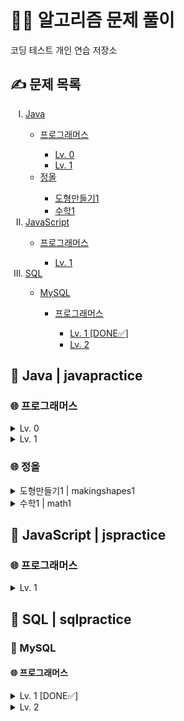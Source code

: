 <h1>👩‍💻 알고리즘 문제 풀이</h1>
코딩 테스트 개인 연습 저장소

<h2>✍ 문제 목록</h2>
<ol type="I">
  <li><a href="#Java">Java</a></li>
  <ul>
    <li><a href="#프로그래머스">프로그래머스</a></li>
    <ul>
      <li><a href="#프로그래머스-0">Lv. 0</a></li>
      <li><a href="#프로그래머스-1">Lv. 1</a></li>
    </ul>
    <li><a href="#정올">정올</a></li>
    <ul>
      <li><a href="#정올-도형만들기1">도형만들기1</a></li>
      <li><a href="#정올-수학1">수학1</a></li>
    </ul>
  </ul>
  <li><a href="#JavaScript">JavaScript</a></li>
  <ul>
    <li><a href="#JS-프로그래머스">프로그래머스</a></li>
      <ul>
        <li><a href="#JS-프로그래머스-1">Lv. 1</a></li>
      </ul>
  </ul>
  <li><a href="#SQL">SQL</a></li>
  <ul>
    <li><a href="#MySQL">MySQL</a></li>
    <ul>
      <li><a href="#MySQL-프로그래머스">프로그래머스</a></li>
      <ul>
        <li><a href="#MySQL-프로그래머스-1">Lv. 1 [DONE✅]</a></li>
        <li><a href="#MySQL-프로그래머스-2">Lv. 2</a></li>
      </ul>
    </ul>
  </ul>
</ol>

<h2 id="Java">📑 Java | javapractice</h2>
<h3 id="프로그래머스">🌐 프로그래머스</h3>
<details id="프로그래머스-0">
  <summary>Lv. 0</summary>
  <p>
      <ol type="1">
      <li>몫 구하기 | Quotient</li>
      <li>나이 출력 | Age</li>
      <li>두 수의 차 | Difference</li>
      <li>숫자 비교하기 | Comparison</li>
      <li>나머지 구하기 | Remainder</li>
      <li>두 수의 곱 | Multiplication</li>
      <li>두 수의 합 | Addition</li>
      <li>두 수의 나눗셈 | Division</li>
      <li>각도기 | Angle</li>
      <li>짝수의 합 | EvenNumbers</li>
      <li>배열의 평균값 | Average</li>
      <li>양꼬치 | Store</li>
      <li>배열 원소의 길이 | Length</li>
      <li>배열 뒤집기 | ArrayOrder</li>
      <li>문자열 뒤집기 | StringOrder</li>
      <li>배열 자르기 | NewArray</li>
      <li>배열 두배 만들기 | Double</li>
      <li>편지 | CardSize</li>
      <li>특정 문자 제거하기 | NewString</li>
      <li>피자 나눠 먹기 (3) | Pizza</li>
      <li>짝수 홀수 개수 | EvenAndOdd</li>
      <li>삼각형의 완성조건 (1) | Triangle</li>
      <li>점의 위치 구하기 | Location</li>
      <li>최댓값 만들기 (1) | MaximumProduct</li>
      <li>모음 제거 | NoVowels</li>
      <li>배열의 유사도 | ArrayComparison</li>
      <li>피자 나눠 먹기 (1) | PizzaSlices</li>
      <li>머쓱이보다 키 큰 사람 | Height</li>
      <li>순서쌍의 개수 | Products</li>
      <li>중복된 숫자 개수 | Repeats</li>
      <li>문자열안에 문자열 | Occurrence</li>
      <li>문자 반복 출력하기 | Repetition</li>
      <li>아이스 아메리카노 | Americano</li>
      <li>옷가게 할인 받기 | Discount</li>
      <li>자릿수 더하기 | Number</li>
      <li>중앙값 구하기 | Middle</li>
      <li>짝수는 싫어요 | NoEvenNumbers</li>
      <li>숨어있는 숫자의 덧셈 (1) | ArraySum</li>
      <li>문자열을 정수로 변환하기 | IntegerConversion</li>
      <li>정수 부분 | DoubleToInteger</li>
      <li>n의 배수 | Multiple</li>
      <li>배열 비교하기 | ArrayLengthComparison</li>
      <li>n개 간격의 원소들 | Interval</li>
      <li>flag에 따라 다른 값 반환하기 | BooleanSolution</li>
      <li>n 번째 원소까지 | ArrayElements</li>
      <li>정수 찾기 | ArrayListCheck</li>
      <li>n 번째 원소부터 | Elements</li>
      <li>마지막 두 원소 | ElementComparison</li>
      <li>길이에 따른 연산 | SumOrProduct</li>
      <li>문자열의 뒤의 n글자 | Substring</li>
      <li>첫 번째로 나오는 음수 | FirstNegativeNumber</li>
      <li>문자열 정수의 합 | StringSum</li>
      <li>문자열의 앞의 n글자 | SubstringIndex</li>
      <li>부분 문자열인지 확인하기 | SubstringCheck</li>
      <li>공배수 | Multiples</li>
      <li>조건에 맞게 수열 변환하기 1 | ProductOrQuotient</li>
      <li>수 조작하기 1 | NewSum</li>
      <li>문자열 곱하기 | Appendment</li>
      <li>제곱수 판별하기 | SquareNumber</li>
      <li>소문자로 바꾸기 | Lowercase</li>
      <li>대문자로 바꾸기 | Uppercase</li>
      <li>문자열로 변환 | StringConversion</li>
      <li>공백으로 구분하기 1 | StringArray</li>
      <li>rny_string | LetterConversion</li>
      <li>n보다 커질 때까지 더하기 | SumLimit</li>
      <li>접미사인지 확인하기 | Suffix</li>
      <li>원소들의 곱과 합 | SumComparison</li>
      <li>A 강조하기 | Emphasis</li>
      <li>배열의 길이에 따라 다른 연산하기 | ArrayLength</li>
      <li>문자열 붙여서 출력하기 | Space</li>
      <li>조건에 맞게 수열 변환하기 3 | NewArrayElements</li>
      <li>더 크게 합치기 | NewNumber</li>
      <li>이어 붙인 수 | SumOfNumbers</li>
      <li>접두사인지 확인하기 | Prefix</li>
      <li>주사위 게임 1 | Dice</li>
      <li>원하는 문자열 찾기 | StringInclusion</li>
      <li>카운트 다운 | Countdown</li>
      <li>글자 이어 붙여 문자열 만들기 | StringIndex</li>
      <li>공백으로 구분하기 2 | NewStringArray</li>
      <li>카운트 업 | Count</li>
      <li>배열의 원소만큼 추가하기 | ArrayManipulation</li>
      <li>꼬리 문자열 | StringElimination</li>
      <li>배열에서 문자열 대소문자 변환하기 | EvenAndOddIndexes</li>
      <li>특정한 문자를 대문자로 바꾸기 | UppercaseLetter</li>
      <li>부분 문자열 | SpecifiedSubstring</li>
      <li>문자열 바꿔서 찾기 | SubstringChange</li>
      <li>배열 만들기 1 | MultiplesInArray</li>
      <li>5명씩 | RollercoasterLine</li>
      <li>뒤에서 5등까지 | SmallestNumbers</li>
      <li>세균 증식 | Bacteria</li>
      <li>뒤에서 5등 위로 | LargestNumbers</li>
      <li>홀짝에 따라 다른 값 반환하기 | Operation</li>
      <li>할 일 목록 | ToDoList</li>
      <li>0 떼기 | Zero</li>
      <li>홀수 vs 짝수 | BiggerSum</li>
      <li>순서 바꾸기 | NewOrder</li>
      <li>배열의 원소 삭제하기 | ElementElimination</li>
      <li>홀짝 구분하기 | PrintedSolution</li>
      <li>부분 문자열 이어 붙여 문자열 만들기 | StringFromArray</li>
      <li>문자열 출력하기 | PrintedString</li>
      <li>a와 b 출력하기 | AAndB</li>
      <li>문자열 반복해서 출력하기 | RepeatedString</li>
      <li>대소문자 바꿔서 출력하기 | UpperAndLowercase</li>
      <li>특수문자 출력하기 | SpecialCharacters</li>
      <li>덧셈식 출력하기 | AdditionEquation</li>
      <li>문자열 돌리기 | Line</li>
      <li>문자열 겹쳐쓰기 | OverwrittenString</li>
      <li>문자열 섞기 | ShuffledString</li>
      <li>문자 리스트를 문자열로 변환하기 | ArrayToString</li>
      <li>두 수의 연산값 비교하기 | OperationValueComparison</li>
      <li>조건 문자열 | InequalityRelations</li>
      <li>코드 처리하기 | Indexes</li>
      <li>등차수열의 특정한 항만 더하기 | ArithmeticSequence</li>
      <li>수 조작하기 2 | NumLog</li>
      <li>수열과 구간 쿼리 2 | Queries</li>
      <li>수열과 구간 쿼리 3 | RearrangedArray</li>
      <li>주사위 게임 2 | ThreeDice</li>
      <li>수열과 구간 쿼리 4 | TwoDimensionalArray</li>
      <li>n의 배수 고르기 | ReturnedMultiples</li>
      <li>대문자와 소문자 | Capitalization</li>
      <li>개미 군단 | AntColony</li>
      <li>가위 바위 보 | RockPaperScissors</li>
      <li>암호 해독 | Decryption</li>
      <li>최댓값 만들기 (2) | MaximumValue</li>
      <li>x 사이의 개수 | NumbersInBetween</li>
      <li>직각삼각형 출력하기 | AsteriskTriangle</li>
      <li>가장 큰 수 찾기 | LargestNumberAndIndex</li>
      <li>외계행성의 나이 | NumbersToLetters</li>
      <li>콜라츠 수열 만들기 | ColatzSequence</li>
      <li>문자열 정렬하기 (1) | SortedString</li>
      <li>약수 구하기 | Divisors</li>
      <li>인덱스 바꾸기 | IndexChange</li>
      <li>ad 제거하기 | RemovedString</li>
      <li>문자열 잘라서 정렬하기 | TruncatedString</li>
      <li>간단한 식 계산하기 | SimpleExpressions</li>
      <li>주사위의 개수 | NumberOfDice</li>
      <li>배열 회전시키기 | RotatedArray</li>
      <li>가까운 1 찾기 | NearestOne</li>
      <li>특별한 이차원 배열 1 | TwoDimensionalArrays</li>
      <li>특별한 이차원 배열 2 | TwoDimensionalArrayRequirement</li>
      <li>l로 만들기 | ChangedString</li>
      <li>배열 만들기 3 | Intervals</li>
      <li>접미사 배열 | SuffixArray</li>
      <li>피자 나눠 먹기 (2) | PizzaBoxes</li>
      <li>숫자 찾기 | NumberInclusion</li>
      <li>369게임 | ThreeSixNineGame</li>
      <li>9로 나눈 나머지 | RemainderFormula</li>
      <li>문자열 정렬하기 (2) | OrderedString</li>
      <li>합성수 찾기 | CompositeNumber</li>
      <li>수열과 구간 쿼리 1 | TweakedArray</li>
      <li>세로 읽기 | VerticalColumn</li>
      <li>날짜 비교하기 | Weather</li>
      <li>중복된 문자 제거 | DuplicateLetters</li>
      <li>글자 지우기 | ConcatenatedString</li>
      <li>이차원 배열 대각선 순회하기 | Board</li>
      <li>빈 배열에 추가, 삭제하기 | EmptyArray</li>
      <li>문자열 뒤집기 | FlippedString</li>
      <li>1로 만들기 | One</li>
      <li>특정 문자열로 끝나는 가장 긴 부분 문자열 찾기 | LongestSubstring</li>
      <li>2차원으로 만들기 | OneToTwoDimensionalArray</li>
      <li>A로 B 만들기 | AToB</li>
      <li>팩토리얼 | Factorial</li>
      <li>모스부호 (1) | MorseCode</li>
      <li>k의 개수 | KCount</li>
      <li>문자열이 몇 번 등장하는지 세기 | StringCount</li>
      <li>배열 만들기 5 | SubstringArray</li>
      <li>가까운 수 | ClosestNumber</li>
      <li>숨어있는 숫자의 덧셈 (2) | HiddenSum</li>
      <li>세 개의 구분자 | Separators</li>
      <li>진료 순서 정하기 | PriorityLevel</li>
      </ol>
  </p>
</details>
<details id="프로그래머스-1">
  <summary>Lv. 1</summary>
  <p>
    <ol type="1">
      <li>자릿수 더하기 | Digits</li>
      <li>나머지가 1이 되는 수 찾기 | Remainder</li>
      <li>짝수와 홀수 | Parity</li>
      <li>약수의 합 | Divisor</li>
      <li>평균 구하기 | Average</li>
      <li>x만큼 간격이 있는 n개의 숫자 | Incrementer</li>
      <li>자연수 뒤집어 배열로 만들기 | Array</li>
      <li>문자열 내 p와 y의 개수 | Equal</li>
      <li>문자열을 정수로 바꾸기 | Conversion</li>
      <li>정수 제곱근 판별 | SquareRoot</li>
      <li>정수 내림차순으로 배치하기 | DescendingOrder</li>
      <li>하샤드 수 | HarshadNumber</li>
      <li>두 정수 사이의 합 | Sum</li>
      <li>콜라츠 추측 | CollatzConjecture</li>
      <li>서울에서 김서방 찾기 | Kim</li>
      <li>나누어 떨어지는 숫자 배열 | DivisibleArray</li>
      <li>음양 더하기 | Addition</li>
      <li>핸드폰 번호 가리기 | PhoneNumber</li>
      <li>없는 숫자 더하기 | Numbers</li>
      <li>제일 작은 수 제거하기 | NewArray</li>
    </ol>
  </p>
</details>

<h3 id="정올">🌐 정올</h3>
<details id="정올-도형만들기1">
  <summary>도형만들기1 | makingshapes1</summary>
  <p>
    <ol type="1">
      <li>1291 구구단 | Gugudan1291</li>
      <li>1341 구구단2 | Gugudan1341</li>
      <li>1303 숫자사각형1 | NumberRectangle1303</li>
      <li>1856 숫자사각형2 | NumberRectangle1856</li>
      <li>1304 숫자사각형3 | NumberRectangle1304</li>
      <li>2046 숫자사격형4 | NumberRectangle2046</li>
      <li>1307 문자사각형1 | TextRectangle1307</li>
      <li>1314 문자사각형2 | TextRectangle1314</li>
      <li>1338 문자삼각형1 | TextTriangle1338</li>
      <li>1339 문자삼각형2 | TextTriangle1339</li>
    </ol>
  </p>
</details>
<details id="정올-수학1">
  <summary>수학1 | math1</summary>
  <p>
    <ol type="1">
      <li>1692 곱셈 | Multiplication1692</li>
      <li>1430 숫자의 개수 | NumberOfDigits1430</li>
      <li>1071 약수와 배수 | FactorsAndMultiples1071</li>
      <li>1402 약수 구하기 | FindingFactors1402</li>
    </ol>
  </p>
</details>

<h2 id="JavaScript">📑 JavaScript | jspractice </h2>
<h3 id="JS-프로그래머스">🌐 프로그래머스</h3>
<details id="JS-프로그래머스-1">
  <summary>Lv. 1</summary>
  <p>
    <ol type="1">
      <li>자연수 뒤집어 배열로 만들기 | array</li>
      <li>문자열 내 p와 y의 개수 | equal</li>
      <li>문자열을 정수로 바꾸기 | conversion</li>
      <li>정수 제곱근 판별 | squareRoot</li>
      <li>정수 내림차순으로 배치하기 | descendingOrder</li>
    </ol>
  </p>
</details>

<h2 id="SQL">📑 SQL | sqlpractice </h2>
<h3 id="MySQL">🔖 MySQL</h3>
<h4 id="MySQL-프로그래머스">🌐 프로그래머스</h4>
<details id="MySQL-프로그래머스-1">
  <summary>Lv. 1 [DONE✅]</summary>
  <p>
    <ul>
      <li>SELECT</li>
      <ol type="1">
        <li>여러 기준으로 정렬하기</li>
        <li>어린 동물 찾기</li>
        <li>아픈 동물 찾기</li>
        <li>동물의 아이디와 이름</li>
        <li>역순 정렬하기</li>
        <li>상위 n개 레코드</li>
        <li>강원도에 위치한 생산공장 목록 출력하기</li>
        <li>조건에 맞는 회원수 구하기</li>
        <li>흉부외과 또는 일반외과 의사 목록 출력하기</li>
        <li>12세 이하인 여자 환자 목록 출력하기</li>
        <li>인기있는 아이스크림</li>
        <li>조건에 맞는 도서 리스트 출력하기</li>
        <li>모든 레코드 조회하기</li>
        <li>평균 일일 대여 요금 구하기</li>
        <li>과일로 만든 아이스크림 고르기</li>
        <li>조건에 부합하는 중고거래 댓글 조회하기</li>
      </ol>
      <li>IS NULL</li>
      <ol type="1">
        <li>이름이 있는 동물의 아이디</li>
        <li>나이 정보가 없는 회원 수 구하기</li>
        <li>경기도에 위치한 식품창고 목록 출력하기</li>
        <li>이름이 없는 동물의 아이디</li>
      </ol>
      <li>SUM, MAX, MIN</li>
      <ol type="1">
        <li>가장 비싼 상품 구하기</li>
        <li>최댓값 구하기</li>
      </ol>
      <li>String, Date</li>
      <ol type="1">
        <li>특정 옵션이 포함된 자동차 리스트 구하기</li>
        <li>자동차 대여 기록에서 장기/단기 대여 구분하기</li>
      </ol>
    </ul>
  </p>
</details>
<details id="MySQL-프로그래머스-2">
  <summary>Lv. 2</summary>
  <p>
    <ul>
      <li>SUM, MAX, MIN</li>
      <ol type="1">
        <li>동물 수 구하기</li>
        <li>최솟값 구하기</li>
      </ol>
    </ul>
  </p>
</details>
